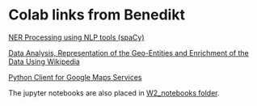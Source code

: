 # Colab links from Benedikt
[NER Processing using NLP tools (spaCy)](
https://colab.research.google.com/drive/16J6-X3jvGMW57JohC40cB76gP8ms0AnB?usp=sharing)

[Data Analysis, Representation of the Geo-Entities and Enrichment of the Data Using Wikipedia](https://colab.research.google.com/drive/1Hs6kxf2x_o8A-1j2SXJHGM6lIeIxpbMr?usp=sharing)

[Python Client for Google Maps Services](https://colab.research.google.com/drive/1umGiTylqwvvVWnm_g9MrLSf1xJtemBDf?usp=sharing)

The jupyter notebooks are also placed in [W2_notebooks folder](https://github.com/distantreading/WG2/tree/master/NER_TS/W2_notebooks).
